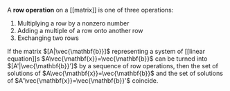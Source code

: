 A **row operation** on a [[matrix]] is one of three operations:
1. Multiplying a row by a nonzero number
2. Adding a multiple of a row onto another row
3. Exchanging two rows

If the matrix $[A|\vec{\mathbf{b}}]$ representing a system of [[linear equation]]s $A\vec{\mathbf{x}}=\vec{\mathbf{b}}$ can be turned into $[A'|\vec{\mathbf{b}}']$ by a sequence of row operations, then the set of solutions of $A\vec{\mathbf{x}}=\vec{\mathbf{b}}$ and the set of solutions of $A'\vec{\mathbf{x}}=\vec{\mathbf{b}}'$ coincide.